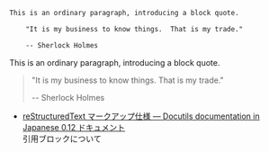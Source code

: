 ``` restructuredtext
This is an ordinary paragraph, introducing a block quote.

    "It is my business to know things.  That is my trade."

    -- Sherlock Holmes
```

This is an ordinary paragraph, introducing a block quote.

> "It is my business to know things. That is my trade."
> 
> \-- Sherlock Holmes

<div class="seealso">

  - [reStructuredText マークアップ仕様 — Docutils documentation in Japanese 0.12
    ドキュメント](http://docutils.sphinx-users.jp/docutils/docs/ref/rst/restructuredtext.html#block-quotes)  
    引用ブロックについて

</div>

